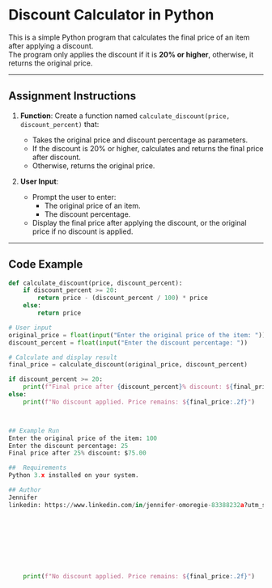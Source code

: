 # Discount Calculator in Python

This is a simple Python program that calculates the final price of an item after applying a discount.  
The program only applies the discount if it is **20% or higher**, otherwise, it returns the original price.

---

## Assignment Instructions

1. **Function**: Create a function named `calculate_discount(price, discount_percent)` that:
   - Takes the original price and discount percentage as parameters.
   - If the discount is 20% or higher, calculates and returns the final price after discount.
   - Otherwise, returns the original price.

2. **User Input**:
   - Prompt the user to enter:
     - The original price of an item.
     - The discount percentage.
   - Display the final price after applying the discount, or the original price if no discount is applied.

---

##  Code Example
```python
def calculate_discount(price, discount_percent):
    if discount_percent >= 20:
        return price - (discount_percent / 100) * price
    else:
        return price

# User input
original_price = float(input("Enter the original price of the item: "))
discount_percent = float(input("Enter the discount percentage: "))

# Calculate and display result
final_price = calculate_discount(original_price, discount_percent)

if discount_percent >= 20:
    print(f"Final price after {discount_percent}% discount: ${final_price:.2f}")
else:
    print(f"No discount applied. Price remains: ${final_price:.2f}")



## Example Run
Enter the original price of the item: 100
Enter the discount percentage: 25
Final price after 25% discount: $75.00

##  Requirements
Python 3.x installed on your system.

## Author
Jennifer
linkedin: https://www.linkedin.com/in/jennifer-omoregie-83388232a?utm_source=share&utm_campaign=share_via&utm_content=profile&utm_medium=android_app









    print(f"No discount applied. Price remains: ${final_price:.2f}")

